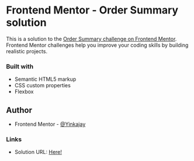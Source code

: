 # Frontend Mentor - Order Summary solution

This is a solution to the [Order Summary challenge on Frontend Mentor](https://www.frontendmentor.io/challenges/order-summary-component-QlPmajDUj). Frontend Mentor challenges help you improve your coding skills by building realistic projects. 


### Built with

- Semantic HTML5 markup
- CSS custom properties
- Flexbox


## Author

- Frontend Mentor - [@Yinkajay](https://www.frontendmentor.io/profile/yourusername)

### Links

- Solution URL: [Here!](https://github.com/Yinkajay/qr-component)

